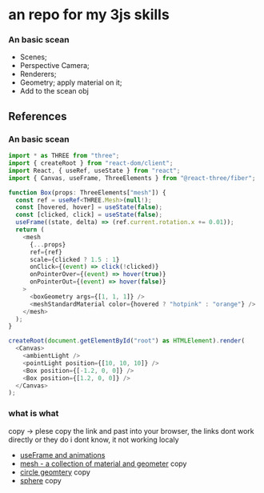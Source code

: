 # an repo for my 3js skills

### An basic scean

- Scenes;
- Perspective Camera;
- Renderers;
- Geometry; apply material on it;
- Add to the scean obj

## References

### An basic scean

```ts
import * as THREE from "three";
import { createRoot } from "react-dom/client";
import React, { useRef, useState } from "react";
import { Canvas, useFrame, ThreeElements } from "@react-three/fiber";

function Box(props: ThreeElements["mesh"]) {
  const ref = useRef<THREE.Mesh>(null!);
  const [hovered, hover] = useState(false);
  const [clicked, click] = useState(false);
  useFrame((state, delta) => (ref.current.rotation.x += 0.01));
  return (
    <mesh
      {...props}
      ref={ref}
      scale={clicked ? 1.5 : 1}
      onClick={(event) => click(!clicked)}
      onPointerOver={(event) => hover(true)}
      onPointerOut={(event) => hover(false)}
    >
      <boxGeometry args={[1, 1, 1]} />
      <meshStandardMaterial color={hovered ? "hotpink" : "orange"} />
    </mesh>
  );
}

createRoot(document.getElementById("root") as HTMLElement).render(
  <Canvas>
    <ambientLight />
    <pointLight position={[10, 10, 10]} />
    <Box position={[-1.2, 0, 0]} />
    <Box position={[1.2, 0, 0]} />
  </Canvas>
);
```

### what is what

copy -> plese copy the link and past into your browser, the links dont work directly
or they do i dont know, it not working localy

- [useFrame and animations](https://docs.pmnd.rs/react-three-fiber/tutorials/basic-animations)
- [mesh - a collection of material and geometer](https://threejs.org/docs/#api/en/objects/Mesh) copy
- [circle geomtery](https://threejs.org/docs/#api/en/geometries/CircleGeometry) copy
- [sphere](https://threejs.org/docs/#api/en/geometries/SphereGeometry) copy

